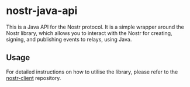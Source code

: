 # nostr-java-api

This is a Java API for the Nostr protocol. It is a simple wrapper around the Nostr library, which allows you to interact with the Nostr for creating, signing, and publishing events to relays, using Java.

## Usage

For detailed instructions on how to utilise the library, please refer to the [nostr-client](https://github.com/tcheeric/nostr-client/) repository.